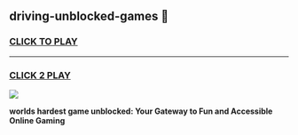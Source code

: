 
## driving-unblocked-games 👋
<h3>
<a href="https://premium.freeplayer.one?title=driving-unblocked-games&ref=14F">CLICK TO PLAY</a></h3>
<hr>

<h3>
<a href="https://premium.freeplayer.one?title=driving-unblocked-games&ref=14F">CLICK 2 PLAY</a>
  
</h3>

<a href="https://premium.freeplayer.one?title=driving-unblocked-games&ref=12F/"><img src="https://clearcache.store/games.png"></a>


**worlds hardest game unblocked: Your Gateway to Fun and Accessible Online Gaming**
